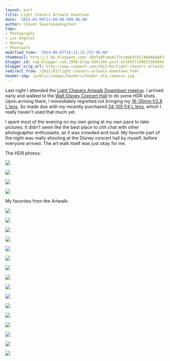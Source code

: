 ```yaml
---
layout: post
title: Light Chasers Artwalk Downtown
date: '2012-03-09T11:00:00.000-06:00'
author: Steven Suwatanapongched
tags:
- Photography
- Los Angeles
- Meetup
- Photowalk
modified_time: '2014-08-07T16:21:33.272-05:00'
thumbnail: http://1.bp.blogspot.com/-S8eTy0FsAwA/T1ns0pEdC8I/AAAAAAAA7qk/VlH4yBH4Fng/s600/2012-03-08+at+19-03-56.jpg
blogger_id: tag:blogger.com,1999:blog-6841384.post-4218937194033384844
blogger_orig_url: http://www.sunpech.com/2012/03/light-chasers-artwalk-downtown.html
redirect_from: /2012/03/light-chasers-artwalk-downtown.html
header-img: /public/images/headers/header_old_cameras.jpg
---
```


Last night I attended the <a href="http://www.meetup.com/LightChasers/events/52841652/">Light Chasers Artwalk Downtown meetup</a>. I arrived early and walked to the <a href="http://en.wikipedia.org/wiki/Walt_Disney_Concert_Hall">Walt Disney Concert Hall</a> to do some HDR shots. Upon arriving there, I immediately regretted not bringing my <a href="http://www.amazon.com/gp/product/B000NP46K2/ref=as_li_ss_tl?ie=UTF8&amp;tag=sunpech-20&amp;linkCode=as2&amp;camp=1789&amp;creative=390957&amp;creativeASIN=B000NP46K2">16-35mm f/2.8 L lens</a>. So made due with my recently purchased <a href="http://www.amazon.com/gp/product/B00513JCA0/ref=as_li_ss_tl?ie=UTF8&amp;tag=sunpech-20&amp;linkCode=as2&amp;camp=1789&amp;creative=390957&amp;creativeASIN=B00513JCA0">24-105 f/4 L lens</a>, which I really haven't used that much yet.

I spent most of the evening on my own going at my own pace to take pictures. It didn't seem like the best place to chit chat with other photographer enthusiasts, as it was crowded and loud. My favorite part of the night was really shooting at the Disney concert hall by myself, before everyone arrived. The art walk itself was just okay for me.

The HDR photos:

<a href="http://1.bp.blogspot.com/-S8eTy0FsAwA/T1ns0pEdC8I/AAAAAAAA7qk/VlH4yBH4Fng/s600/2012-03-08+at+19-03-56.jpg" ><img border="0"  src="http://1.bp.blogspot.com/-S8eTy0FsAwA/T1ns0pEdC8I/AAAAAAAA7qk/VlH4yBH4Fng/s400/2012-03-08+at+19-03-56.jpg"  /></a>

<a href="http://1.bp.blogspot.com/-R2lNv4M85k8/T1ns1gMKHFI/AAAAAAAA7qw/aHoNiFXPvB4/s600/2012-03-08+at+19-05-56.jpg" ><img border="0"  src="http://1.bp.blogspot.com/-R2lNv4M85k8/T1ns1gMKHFI/AAAAAAAA7qw/aHoNiFXPvB4/s400/2012-03-08+at+19-05-56.jpg"  /></a>

<a href="http://4.bp.blogspot.com/-fw0KAAJxjTc/T1ns3VgbykI/AAAAAAAA7q4/6vilfYcXvmM/s600/2012-03-08+at+19-07-07.jpg" ><img border="0"  src="http://4.bp.blogspot.com/-fw0KAAJxjTc/T1ns3VgbykI/AAAAAAAA7q4/6vilfYcXvmM/s400/2012-03-08+at+19-07-07.jpg"  /></a>

<a href="http://2.bp.blogspot.com/-zUG-iK5Oxdk/T1ns6FrF3BI/AAAAAAAA7rM/lmCTyYJif38/s600/2012-03-08+at+19-55-00.jpg" ><img border="0"  src="http://2.bp.blogspot.com/-zUG-iK5Oxdk/T1ns6FrF3BI/AAAAAAAA7rM/lmCTyYJif38/s400/2012-03-08+at+19-55-00.jpg" /></a>

My favorites from the Artwalk:

<a href="http://4.bp.blogspot.com/-fm6ybnmAfjQ/T1nukqdKTtI/AAAAAAAA7sE/dS3VD2B2PHk/s600/20120308-IMG_2046.jpg" ><img border="0"  src="http://4.bp.blogspot.com/-fm6ybnmAfjQ/T1nukqdKTtI/AAAAAAAA7sE/dS3VD2B2PHk/s400/20120308-IMG_2046.jpg"  /></a>

<a href="http://2.bp.blogspot.com/-PjrVRpjkqDQ/T1nu-ua82AI/AAAAAAAA7vE/e9b0ubnfe8g/s600/20120308-IMG_2093.jpg" ><img border="0"  src="http://2.bp.blogspot.com/-PjrVRpjkqDQ/T1nu-ua82AI/AAAAAAAA7vE/e9b0ubnfe8g/s400/20120308-IMG_2093.jpg"  /></a>

<a href="http://2.bp.blogspot.com/-orHt6_rvimI/T1nu_h_Z73I/AAAAAAAA7vM/JVPIYqXXB5o/s600/20120308-IMG_2094.jpg" ><img border="0"  src="http://2.bp.blogspot.com/-orHt6_rvimI/T1nu_h_Z73I/AAAAAAAA7vM/JVPIYqXXB5o/s400/20120308-IMG_2094.jpg"  /></a>

<a href="http://2.bp.blogspot.com/-HZWvwgADoTQ/T1nvBg7aTbI/AAAAAAAA7vc/3JGTJ0dtcVs/s600/20120308-IMG_2097.jpg" ><img border="0"  src="http://2.bp.blogspot.com/-HZWvwgADoTQ/T1nvBg7aTbI/AAAAAAAA7vc/3JGTJ0dtcVs/s400/20120308-IMG_2097.jpg"  /></a>

<a href="http://2.bp.blogspot.com/-tlO-q24XQrM/T1nvGSS7P0I/AAAAAAAA7wE/ScINQ1lS9_k/s600/20120308-IMG_2107.jpg" ><img border="0"  src="http://2.bp.blogspot.com/-tlO-q24XQrM/T1nvGSS7P0I/AAAAAAAA7wE/ScINQ1lS9_k/s400/20120308-IMG_2107.jpg"  /></a>

<a href="http://3.bp.blogspot.com/-ojWYzNrGGDM/T1nvKVXMAbI/AAAAAAAA7wk/wN8KasJyAf4/s600/20120308-IMG_2111.jpg" ><img border="0"  src="http://3.bp.blogspot.com/-ojWYzNrGGDM/T1nvKVXMAbI/AAAAAAAA7wk/wN8KasJyAf4/s400/20120308-IMG_2111.jpg"  /></a>

<a href="http://2.bp.blogspot.com/-fFxXvUyQaJI/T1nvMemFOoI/AAAAAAAA7w0/08vfgwZwk4E/s600/20120308-IMG_2116.jpg" ><img border="0"  src="http://2.bp.blogspot.com/-fFxXvUyQaJI/T1nvMemFOoI/AAAAAAAA7w0/08vfgwZwk4E/s400/20120308-IMG_2116.jpg"  /></a>

<a href="http://1.bp.blogspot.com/-EcDbw7RqyWY/T1nvcqeK0bI/AAAAAAAA7y0/EFIUHW_qF78/s600/20120308-IMG_2140.jpg" ><img border="0"  src="http://1.bp.blogspot.com/-EcDbw7RqyWY/T1nvcqeK0bI/AAAAAAAA7y0/EFIUHW_qF78/s400/20120308-IMG_2140.jpg"  /></a>

<a href="http://4.bp.blogspot.com/-4ueCPlyZWR8/T1nve-wrRpI/AAAAAAAA7y8/hd75O7Aay5U/s600/20120308-IMG_2141.jpg" ><img border="0"  src="http://4.bp.blogspot.com/-4ueCPlyZWR8/T1nve-wrRpI/AAAAAAAA7y8/hd75O7Aay5U/s400/20120308-IMG_2141.jpg"  /></a>

<a href="http://2.bp.blogspot.com/-toBGHMdB72c/T1nvgJkWpbI/AAAAAAAA7zE/_fdna5KFXzI/s600/20120308-IMG_2143.jpg" ><img border="0"  src="http://2.bp.blogspot.com/-toBGHMdB72c/T1nvgJkWpbI/AAAAAAAA7zE/_fdna5KFXzI/s400/20120308-IMG_2143.jpg"  /></a>

<a href="http://3.bp.blogspot.com/-XuvfUCjI4H4/T1nvvV0PRvI/AAAAAAAA708/VdcXIRg_vZ8/s600/20120308-IMG_2179.jpg" ><img border="0"  src="http://3.bp.blogspot.com/-XuvfUCjI4H4/T1nvvV0PRvI/AAAAAAAA708/VdcXIRg_vZ8/s400/20120308-IMG_2179.jpg"  /></a>

<a href="http://2.bp.blogspot.com/-PePOmuKNJgE/T1nv5P1Kb1I/AAAAAAAA72M/YCT2TNTe32o/s600/20120308-IMG_2195.jpg" ><img border="0"  src="http://2.bp.blogspot.com/-PePOmuKNJgE/T1nv5P1Kb1I/AAAAAAAA72M/YCT2TNTe32o/s400/20120308-IMG_2195.jpg"  /></a>

<a href="http://2.bp.blogspot.com/-4xit0sxkd-s/T1nv6hIfohI/AAAAAAAA72c/vgSh4d9VDKI/s600/20120308-IMG_2198.jpg" ><img border="0"  src="http://2.bp.blogspot.com/-4xit0sxkd-s/T1nv6hIfohI/AAAAAAAA72c/vgSh4d9VDKI/s400/20120308-IMG_2198.jpg"  /></a>

<a href="http://4.bp.blogspot.com/-nf1ROnxdnkw/T1nwAqelZaI/AAAAAAAA73M/CICDBbVzLoI/s600/20120308-IMG_2207.jpg" ><img border="0"  src="http://4.bp.blogspot.com/-nf1ROnxdnkw/T1nwAqelZaI/AAAAAAAA73M/CICDBbVzLoI/s400/20120308-IMG_2207.jpg"  /></a>

<a href="http://3.bp.blogspot.com/-Xi84FyxXylU/T1nwBLlw-aI/AAAAAAAA73U/3WKD6HVw0xE/s600/20120308-IMG_2208.jpg" ><img border="0"  src="http://3.bp.blogspot.com/-Xi84FyxXylU/T1nwBLlw-aI/AAAAAAAA73U/3WKD6HVw0xE/s400/20120308-IMG_2208.jpg"  /></a>

<a href="http://4.bp.blogspot.com/-yhjhcrc4nrU/T1nwGZHuVzI/AAAAAAAA738/v2vKQwIpzWE/s600/20120308-IMG_2216.jpg" ><img border="0"  src="http://4.bp.blogspot.com/-yhjhcrc4nrU/T1nwGZHuVzI/AAAAAAAA738/v2vKQwIpzWE/s400/20120308-IMG_2216.jpg"  /></a>
